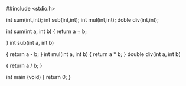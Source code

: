 ##include <stdio.h>

int sum(int,int);
int sub(int,int);
int mul(int,int);
doble div(int,int);

 int sum(int a, int b)
{
    return a + b;

}
 int sub(int a, int b)

{
    retorn a - b;
}
 int mul(int a, int b) 
{
    return a * b;
}
 double div(int a, int b)

{
    return a / b;
}

 int main (void)
 {
    return 0;
 }
